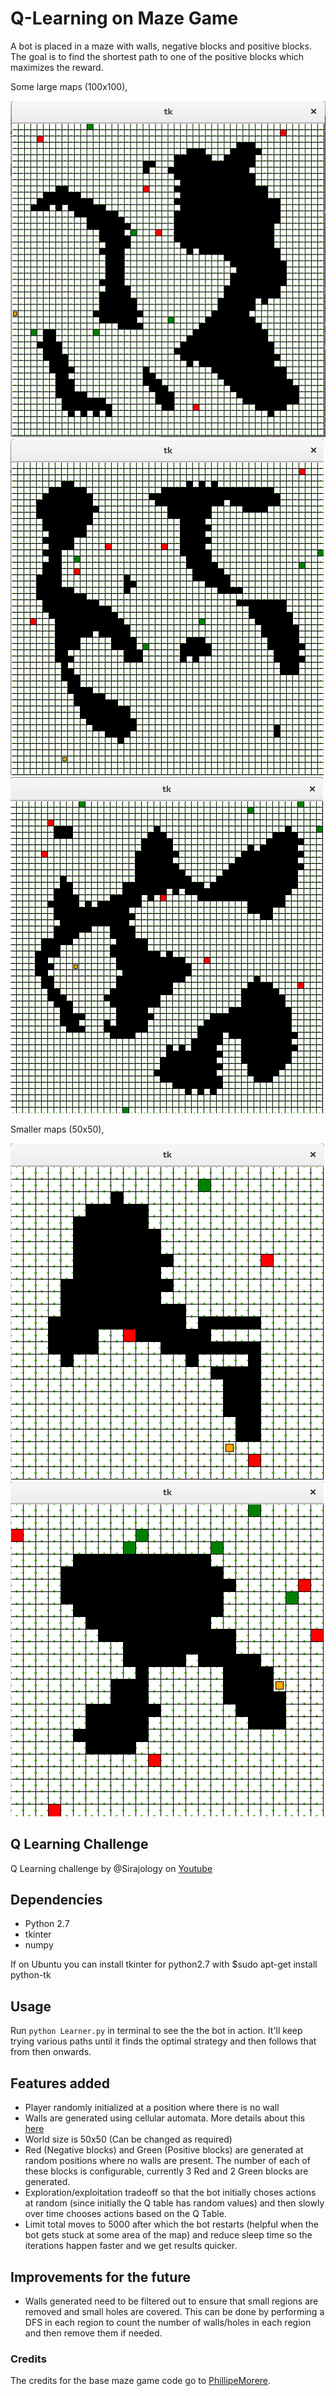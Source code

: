 # Q-Learning on Maze Game

A bot is placed in a maze with walls, negative blocks and positive blocks. The goal is to find the shortest path to one of the positive blocks which maximizes the reward. 

Some large maps (100x100),

![](/samples/large1.png?raw=true "Large Map 1")
![](/samples/large2.png?raw=true "Large Map 2")
![](/samples/large3.png?raw=true "Large Map 3")

Smaller maps (50x50),

![](/samples/small1.png?raw=true "Small Map 1")
![](/samples/small2.png?raw=true "Small Map 2")


## Q Learning Challenge

Q Learning challenge by @Sirajology on [Youtube](https://youtu.be/A5eihauRQvo)

## Dependencies

- Python 2.7
- tkinter
- numpy

If on Ubuntu you can install tkinter for python2.7 with
$sudo apt-get install python-tk

## Usage

Run `python Learner.py` in terminal to see the the bot in action. It'll keep trying various paths until it finds the optimal strategy and then follows that from then onwards.

## Features added

* Player randomly initialized at a position where there is no wall
* Walls are generated using cellular automata. More details about this [here](http://natureofcode.com/book/chapter-7-cellular-automata/)
* World size is 50x50 (Can be changed as required)
* Red (Negative blocks) and Green (Positive blocks) are generated at random positions where no walls are present. The number of each of these blocks is configurable, currently 3 Red and 2 Green blocks are generated.
* Exploration/exploitation tradeoff so that the bot initially choses actions at random (since initially the Q table has random values) and then slowly over time chooses actions based on the Q Table.
* Limit total moves to 5000 after which the bot restarts (helpful when the bot gets stuck at some area of the map) and reduce sleep time so the iterations happen faster and we get results quicker.

## Improvements for the future

* Walls generated need to be filtered out to ensure that small regions are removed and small holes are covered. This can be done by performing a DFS in each region to count the number of walls/holes in each region and then remove them if needed.

### Credits

The credits for the base maze game code go to [PhillipeMorere](https://github.com/PhilippeMorere).
